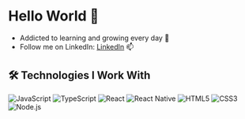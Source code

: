 # Hello World 👋

- Addicted to learning and growing every day  🌱 
- Follow me on LinkedIn: [LinkedIn](https://www.linkedin.com/in/syed-asad/)  📫 

## 🛠️ Technologies I Work With

![JavaScript](https://img.shields.io/badge/JavaScript-F7DF1E?style=for-the-badge&logo=javascript&logoColor=black)
![TypeScript](https://img.shields.io/badge/TypeScript-007ACC?style=for-the-badge&logo=typescript&logoColor=white)
![React](https://img.shields.io/badge/React-20232A?style=for-the-badge&logo=react&logoColor=61DAFB)
![React Native](https://img.shields.io/badge/React_Native-20232A?style=for-the-badge&logo=react&logoColor=61DAFB)
![HTML5](https://img.shields.io/badge/HTML5-E34F26?style=for-the-badge&logo=html5&logoColor=white)
![CSS3](https://img.shields.io/badge/CSS3-1572B6?style=for-the-badge&logo=css3&logoColor=yellow)
![Node.js](https://img.shields.io/badge/node.js-6DA55F?style=for-the-badge&logo=node.js&logoColor=white)

